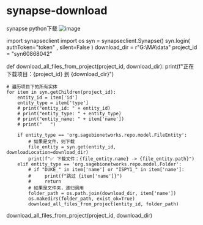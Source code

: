 # synapse-download
synapse python下载
![image](https://github.com/user-attachments/assets/8318a1a9-50b6-4a48-9383-8b4086046e1c)


import synapseclient
import os
syn = synapseclient.Synapse()
syn.login(
    authToken="token"
    , silent=False      )
download_dir = r"G:\MA\data"
project_id = "syn60868042"


def download_all_files_from_project(project_id, download_dir):
    print(f"正在下载项目：{project_id} 到 {download_dir}")

    # 遍历项目下的所有实体
    for item in syn.getChildren(project_id):
        entity_id = item['id']
        entity_type = item['type']
        # print("entity_id: " + entity_id)
        # print("entity_type: " + entity_type)
        # print("entity_name: " + item['name'])
        # print("   ")

        if entity_type == 'org.sagebionetworks.repo.model.FileEntity':
            # 如果是文件，则下载
            file_entity = syn.get(entity_id, downloadLocation=download_dir)
            print(f"✅ 下载文件：{file_entity.name} -> {file_entity.path}")
        elif entity_type == 'org.sagebionetworks.repo.model.Folder':
            # if "DUKE_" in item['name'] or "ISPY1_" in item['name']:
            #     print(f"跳过 {item['name']}")
            #     return
            # 如果是文件夹，递归调用
            folder_path = os.path.join(download_dir, item['name'])
            os.makedirs(folder_path, exist_ok=True)
            download_all_files_from_project(entity_id, folder_path)

download_all_files_from_project(project_id, download_dir)
